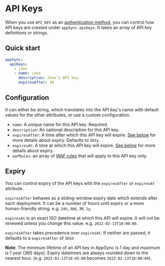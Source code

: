 # API Keys

When you use `API_KEY` as an [authentication method](authentication.md), you can control how API keys are created under `appSync.apiKeys`. It takes an array of API key definitions or strings.

## Quick start

```yaml
appSync:
  apiKeys:
    - john
    - name: jane
      description: Jane's API key.
      expiresAfter: 1M
```

## Configuration

It can either be string, which translates into the API key's name with default values for the other attributes, or use a custom configuration.

- `name`: A unique name for this API key. Required.
- `description`: An optional description for this API key.
- `expiresAfter`: A time after which this API key will expire. [See below](#expiry) for more details about expiry. Defaults to `365y`.
- `expiresAt`: A time at which this API key will expire. [See below](#expiry) for more details about expiry.
- `wafRules`: an array of [WAF rules](WAF.md) that will apply to this API key only.

## Expiry

You can control expiry of the API keys with the `expiresAfter` or `expiresAt` attribute.

`expiresAfter` behaves as a sliding-window expiry date which extends after each deployment. It can be a number of hours until expiry or a more human-friendly string. e.g. `24h`, `30d`, `3M`, `1y`.

`expiresAt` is an exact ISO datetime at which this API will expire. It will not be renewed unless you change this value. e.g. `2022-02-13T10:00:00`.

`expiresAfter` takes precedence over `expiresAt`. If neither are passed, it defaults to a `expiresAfter` of `365d`

**Note**: The minimum lifetime of an API key in AppSync is 1 day and maximum is 1 year (365 days). Expiry datetimes are always rounded down to the nearest hour. (e.g. `2022-02-13T10:45:00` becomes `2022-02-13T10:00:00`).
